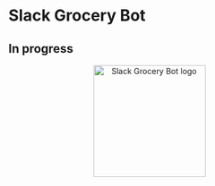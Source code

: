 # Slack Grocery Bot
## In progress


<p align="center">
  <img src="[https://raw.githubusercontent.com/andrey123h/Slack-Grocery-Bot/main/your-image.png](https://github-production-user-asset-6210df.s3.amazonaws.com/154740008/452585448-5312ca0d-964e-43ca-91f0-90e8a235285d.png?X-Amz-Algorithm=AWS4-HMAC-SHA256&X-Amz-Credential=AKIAVCODYLSA53PQK4ZA%2F20250607%2Fus-east-1%2Fs3%2Faws4_request&X-Amz-Date=20250607T132538Z&X-Amz-Expires=300&X-Amz-Signature=ecfd437fbc847daca2d734837354106e35fea1a80e86ea4ce67617d022a8edad&X-Amz-SignedHeaders=host)"  
       width="200" 
       alt="Slack Grocery Bot logo" />
</p>
